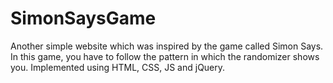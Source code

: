 # SimonSaysGame

Another simple website which was inspired by the game called Simon Says. In this game, you have to follow the pattern in which the randomizer shows you. Implemented using HTML, CSS, JS and jQuery.
